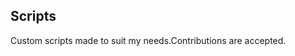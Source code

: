 ## Scripts
Custom scripts made to suit my needs.Contributions are accepted.




















































































